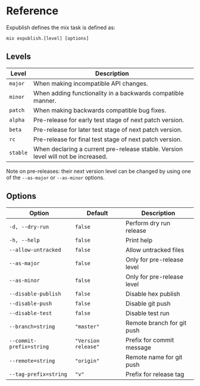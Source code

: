 # Reference

Expublish defines the mix task is defined as:

```
mix expublish.[level] [options]
```

## Levels

| Level    | Description                                                                       |
| -------- | --------------------------------------------------------------------------------- |
| `major`  | When making incompatible API changes.                                             |
| `minor`  | When adding functionality in a backwards compatible manner.                       |
| `patch`  | When making backwards compatible bug fixes.                                       |
| `alpha`  | Pre-release for early test stage of next patch version.                           |
| `beta`   | Pre-release for later test stage of next patch version.                           |
| `rc`     | Pre-release for final test stage of next patch version.                           |
| `stable` | When declaring a current pre-release stable. Version level will not be increased. |

Note on pre-releases: their next version level can be changed by using
one of the `--as-major` or `--as-minor` options.

## Options

| Option                   | Default             | Description                |
| ------------------------ | ------------------- | -------------------------- |
| `-d, --dry-run`          | `false`             | Perform dry run release    |
| `-h, --help`             | `false`             | Print help                 |
| `--allow-untracked`      | `false`             | Allow untracked files      |
| `--as-major`             | `false`             | Only for pre-release level |
| `--as-minor`             | `false`             | Only for pre-release level |
| `--disable-publish`      | `false`             | Disable hex publish        |
| `--disable-push`         | `false`             | Disable git push           |
| `--disable-test`         | `false`             | Disable test run           |
| `--branch=string`        | `"master"`          | Remote branch for git push |
| `--commit-prefix=string` | `"Version release"` | Prefix for commit message  |
| `--remote=string`        | `"origin"`          | Remote name for git push   |
| `--tag-prefix=string`    | `"v"`               | Prefix for release tag     |
